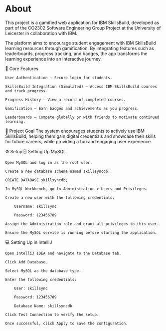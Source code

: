 # About
This project is a gamified web application for IBM SkillsBuild, developed as part of the CO2302 Software Engineering Group Project at the University of Leicester in collaboration with IBM.

The platform aims to encourage student engagement with IBM SkillsBuild learning resources through gamification. By integrating features such as leaderboards, progress tracking, and badges, the app transforms the learning experience into an interactive journey.

🌟 Core Features

    User Authentication – Secure login for students.

    SkillsBuild Integration (Simulated) – Access IBM SkillsBuild courses and track progress.

    Progress History – View a record of completed courses.

    Gamification – Earn badges and achievements as you progress.

    Leaderboards – Compete globally or with friends to motivate continued learning.

🎯 Project Goal
The system encourages students to actively use IBM SkillsBuild, helping them gain digital credentials and showcase their skills for future careers, while providing a fun and engaging user experience.


⚙️ Setup
🗄️ Setting Up MySQL

    Open MySQL and log in as the root user.

    Create a new database schema named skillsyncdb:

    CREATE DATABASE skillsyncdb;

    In MySQL Workbench, go to Administration > Users and Privileges.

    Create a new user with the following credentials:

        Username: skillsync

        Password: 123456789

    Assign the Administration role and grant all privileges to this user.

    Ensure the MySQL service is running before starting the application.

💻 Setting Up in IntelliJ

    Open IntelliJ IDEA and navigate to the Database tab.

    Click Add Database.

    Select MySQL as the database type.

    Enter the following credentials:

        User: skillsync

        Password: 123456789

        Database Name: skillsyncdb

    Click Test Connection to verify the setup.

    Once successful, click Apply to save the configuration.
